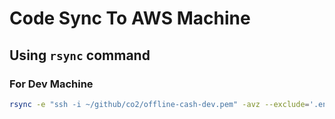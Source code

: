 # Code Sync To AWS Machine


## Using `rsync` command

### For Dev Machine

```sh
rsync -e "ssh -i ~/github/co2/offline-cash-dev.pem" -avz --exclude='.env/' --exclude='.target/' ~/github/co2/bank-network-agent ubuntu@13.232.107.160:/home/ubuntu
```